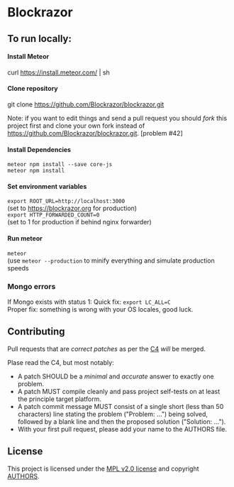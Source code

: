 # Blockrazor

## To run locally:   
#### Install Meteor   
curl https://install.meteor.com/ | sh   

#### Clone repository    
git clone https://github.com/Blockrazor/blockrazor.git

Note: if you want to edit things and send a pull request you should _fork_ this project first and clone your own fork instead of https://github.com/Blockrazor/blockrazor.git. [problem #42]

#### Install Dependencies
`meteor npm install --save core-js`   
`meteor npm install`   

#### Set environment variables
`export ROOT_URL=http://localhost:3000`    
(set to https://blockrazor.org for production)    
`export HTTP_FORWARDED_COUNT=0`    
(set to 1 for production if behind nginx forwarder)

#### Run meteor
`meteor`   
(use `meteor --production` to minify everything and simulate production speeds    

### Mongo errors   
If Mongo exists with status 1:
Quick fix: `export LC_ALL=C`   
Proper fix: something is wrong with your OS locales, good luck.


## Contributing
Pull requests that are *correct patches* as per the [C4](https://rfc.zeromq.org/spec:42/C4) *will* be merged.

Plase read the C4, but most notably:   
* A patch SHOULD be a *minimal* and *accurate* answer to exactly one problem.
* A patch MUST compile cleanly and pass project self-tests on at least the principle target platform.
* A patch commit message MUST consist of a single short (less than 50 characters) line stating the problem ("Problem: ...") being solved, followed by a blank line and then the proposed solution ("Solution: ...").
* With your first pull request, please add your name to the AUTHORS file.

## License
This project is licensed under the [MPL v2.0 license](LICENSE) and copyright [AUTHORS](AUTHORS).
